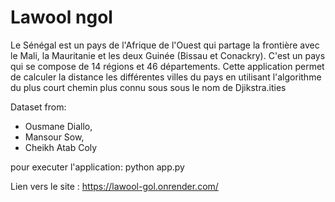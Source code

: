 # Lawool ngol
Le Sénégal est un pays de l'Afrique de l'Ouest qui partage la frontière avec le Mali, la Mauritanie et les deux Guinée (Bissau et Conackry). C'est un pays qui se compose de 14 régions et 46 départements. Cette application permet de calculer la distance les différentes villes du pays en utilisant l'algorithme du plus court chemin plus connu sous sous  le nom de Djikstra.ities



Dataset from:  
  * Ousmane Diallo, 
  * Mansour Sow,
  * Cheikh Atab Coly
  
  
  
 pour executer l'application:  python app.py 

Lien vers le site : https://lawool-gol.onrender.com/

